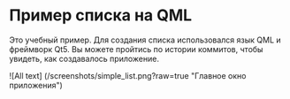 # Пример списка на QML
Это учебный пример. Для создания списка использовался язык QML и фреймворк Qt5.
Вы можете пройтись по истории коммитов, чтобы увидеть, как создавалось приложение.

![All text] (/screenshots/simple_list.png?raw=true "Главное окно приложения")

